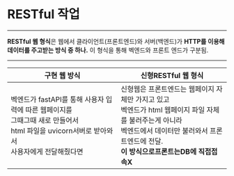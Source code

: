 # RESTful 작업
------
 **RESTful 웹 형식**은 웹에서 클라이언트(프론트엔드)와 서버(백엔드)가 **HTTP를 이용해 데이터를 주고받는 방식 중 하나.** 이 형식을 통해 벡엔드와 프론트 엔드가 구분됨. 
 
 --------
 |구현 웹 방식| 신형RESTful 웹 형식|
 |--|--|
 |벡엔드가 fastAPI를 통해 사용자 입력에 따른 웹페이지를 <br>그때그때 새로 만들어서 <br>html 파일을 uvicorn서버로 받아와서 <br>사용자에게 전달해줬다면 |신형웹은 프론트엔드는 웹페이지 자체만 가지고 있고<br> 벡엔드가 html 웹페이지 파일 자체를 불러주는게 아니라<br> 벡엔드에서 데이터만 불러와서 프론트엔드에 전달. <br>**이 방식으로프론트는DB에 직접접속X**|


 
